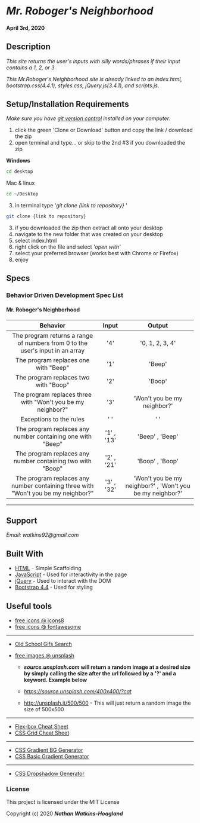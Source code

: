 # _Mr. Roboger's Neighborhood_

#### April 3rd, 2020

## Description

_This site returns the user's inputs with silly words/phrases if their input contains a 1, 2, or 3_

_This Mr.Roboger's Neighborhood site is already linked to an index.html, bootstrap.css(4.4.1), styles.css, jQuery.js(3.4.1), and scripts.js._

## Setup/Installation Requirements

_Make sure you have [git version control](https://git-scm.com/downloads) installed on your computer._

1. click the green 'Clone or Download' button and copy the link / download the zip
2. open terminal and type... or skip to the 2nd #3 if you downloaded the zip

**Windows**

```sh
cd desktop
```

Mac & linux

```sh
cd ~/Desktop
```

3.  in terminal type '_git clone {link to repository}_ '

```sh
git clone {link to repository}
```
3. if you downloaded the zip then extract all onto your desktop
4. navigate to the new folder that was created on your desktop
5. select index.html
6. right click on the file and select _'open with'_
7. select your preferred browser (works best with Chrome or Firefox)
8. enjoy

## Specs

### Behavior Driven Development Spec List
#### Mr. Roboger's Neighborhood
|                          Behavior                          | Input  | Output  |
| :--------------------------------------------------------: | :----: | :-----: |
| The program returns a range of numbers from 0 to the user's input in an array | '4' | '0, 1, 2, 3, 4'  |
| The program replaces one with "Beep" | '1' | 'Beep' |
| The program replaces two with "Boop" | '2' | 'Boop' |
| The program replaces three with "Won't you be my neighbor?" | '3' | 'Won't you be my neighbor?' |
| Exceptions to the rules | ' ' | ' ' |
| The program replaces any number containing one with "Beep" | '1' , '13' | 'Beep' , 'Beep' |  
| The program replaces any number containing two with "Boop" | '2' , '21' | 'Boop' , 'Boop' |
| The program replaces any number containing three with "Won't you be my neighbor?" | '3' , '32' | 'Won't you be my neighbor?' , 'Won't you be my neighbor?' |


---

## Support

_Email: watkins92@gmail.com_

## Built With

- [HTML](https://developer.mozilla.org/en-US/docs/Web/HTML) - Simple Scaffolding
- [JavaScript](https://developer.mozilla.org/en-US/docs/Web/JavaScript) - Used for interactivity in the page
- [jQuery](https://jquery.com/) - Used to interact with the DOM
- [Bootstrap 4.4](https://getbootstrap.com/) - Used for styling

## Useful tools

- [free icons @ icons8](https://icons8.com/)
- [free icons @ fontawesome](https://fontawesome.com/)

---

- [Old School Gifs Search](https://gifcities.org/)
- [free images @ unsplash](https://unsplash.com/)

  - **_source.unsplash.com_ will return a random image at a desired size by simply calling the size after the url followed by a '?' and a keyword. Example below**

  - _https://source.unsplash.com/400x400/?cat_
  - http://unsplash.it/500/500 - This will just return a random image the size of 500x500

---

- [Flex-box Cheat Sheet](http://yoksel.github.io/flex-cheatsheet/)
- [CSS Grid Cheat Sheet](http://grid.malven.co/)

---

- [CSS Gradient BG Generator](https://mycolor.space/gradient)
- [CSS Basic Gradient Generator](https://cssgradient.io/)

---

- [CSS Dropshadow Generator](https://cssgenerator.org/box-shadow-css-generator.html)

### License

This project is licensed under the MIT License

Copyright (c) 2020 **_Nathan Watkins-Hoagland_**

